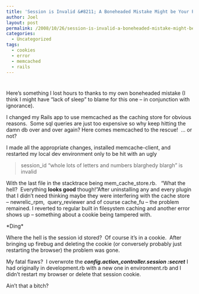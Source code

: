 ```yaml
---
title: 'Session is Invalid &#8211; A Boneheaded Mistake Might be Your Problem'
author: Joel
layout: post
permalink: /2008/10/26/session-is-invalid-a-boneheaded-mistake-might-be-your-problem/index.html
categories:
  - Uncategorized
tags:
  - cookies
  - error
  - memcached
  - rails
---
```

# 

Here’s something I lost hours to thanks to my own boneheaded mistake (I think I might have “lack of sleep” to blame for this one – in conjunction with ignorance).

I changed my Rails app to use memcached as the caching store for obvious reasons.  Some sql queries are just too expensive so why keep hitting the damn db over and over again? Here comes memcached to the rescue!  … or not?

I made all the appropriate changes, installed memcache-client, and restarted my local dev environment only to be hit with an ugly

> session_id “whole lots of letters and numbers blarghedy blargh” is invalid

With the last file in the stacktrace being mem\_cache\_store.rb.   “What the hell?  Everything **looks good** though!”After uninstalling any and every plugin that I didn’t need thinking maybe they were interfering with the cache store – newrelic\_rpm,  query\_reviewer and of course cache_fu – the problem remained. I reverted to regular built in filesystem caching and another error shows up – something about a cookie being tampered with.

\*Ding\*

Where the hell is the session id stored?  Of course it’s in a cookie.  After bringing up firebug and deleting the cookie (or conversely probably just restarting the browser) the problem was gone.

My fatal flaws?  I overwrote the ***config.action_controller.session :secret*** I had originally in development.rb with a new one in environment.rb and I didn’t restart my browser or delete that session cookie.

Ain’t that a bitch?
